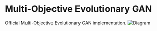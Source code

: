 # Multi-Objective Evolutionary GAN
Official Multi-Objective Evolutionary GAN implementation.
![Diagram](imgs/MO-EGAN?raw=true "Diagram")